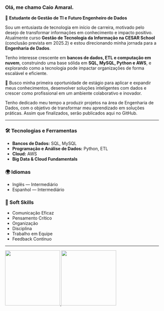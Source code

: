 ### Olá, me chamo Caio Amaral.

🚀 **Estudante de Gestão de TI e Futuro Engenheiro de Dados**

Sou um entusiasta de tecnologia em início de carreira, motivado pelo desejo de transformar informações em conhecimento e impacto positivo. Atualmente curso **Gestão de Tecnologia da Informação na CESAR School** (conclusão prevista em 2025.2) e estou direcionando minha jornada para a **Engenharia de Dados**.

Tenho interesse crescente em **bancos de dados, ETL e computação em nuvem**, construindo uma base sólida em **SQL, MySQL, Python e AWS**, e explorando como a tecnologia pode impactar organizações de forma escalável e eficiente.  

📌 Busco minha primeira oportunidade de estágio para aplicar e expandir meus conhecimentos, desenvolver soluções inteligentes com dados e crescer como profissional em um ambiente colaborativo e inovador.  

Tenho dedicado meu tempo a produzir projetos na área de Engenharia de Dados, com o objetivo de transformar meu aprendizado em soluções práticas. Assim que finalizados, serão publicados aqui no GitHub.

---

### 🛠 Tecnologias e Ferramentas  
- **Bancos de Dados:** SQL, MySQL  
- **Programação e Análise de Dados:** Python, ETL  
- **Cloud:** AWS  
- **Big Data & Cloud Fundamentals**  

### 🌍 Idiomas  
- Inglês — Intermediário  
- Espanhol — Intermediário  

### 🤝 Soft Skills  
- Comunicação Eficaz
- Pensamento Crítico
- Organização
- Disciplina
- Trabalho em Equipe
- Feedback Contínuo  

---

<div>
  <a href="https://github.com/caioamaral-io">
    <img height="180cm" src="https://github-readme-stats.vercel.app/api?username=caioamaral-io&show_icons=true&theme=tokyonight&include_all_commits=true&count_private=true&hide_border=true"/>
    <img height="180cm" src="https://github-readme-stats.vercel.app/api/top-langs/?username=caioamaral-io&layout=compact&langs_count=16&theme=tokyonight&hide_border=true"/>
  </a>
</div>


